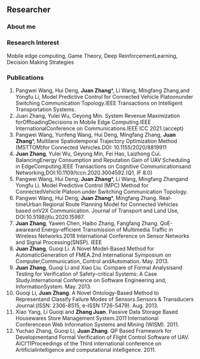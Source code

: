 ## Researcher


### About me

### Research Interest
Mobile edge computing, Game Theory, Deep ReinforcementLearning, Decision Making Strategies

### Publications
1. Pangwei Wang,  Hui Deng, **Juan  Zhang***,  Li Wang,  Mingfang Zhang,and Yongfu Li, Model Predictive Control for Connected Vehicle Platoonunder  Switching  Communication  Topology.IEEE  Transactions on Intelligent Transportation Systems.
2. Juan Zhang, Yulei Wu, Geyong Min. System Revenue Maximization forOffloadingDecisions in Mobile Edge Computing.IEEE  InternationalConference on Communications.IEEE ICC 2021.(accept)
3. Pangwei Wang, Yunfeng Wang, Hui Deng, Mingfang Zhang, **Juan Zhang***, Multilane  Spatiotemporal Trajectory Optimization Method (MSTTOM)for Connected Vehicles.DOI: 10.1155/2020/8819911
4. **Juan Zhang**, Yulei Wu, Geyong Min, Fei Hao, Laizhong Cui.  BalancingEnergy Consumption and Reputation  Gain of UAV Scheduling in  EdgeComputing.IEEE  Transactions  on  Cognitive  Communicationsand Networking,DOI:10.1109/tccn.2020.3004592.(Q1, IF 8.0)
5. Pangwei  Wang,  Hui  Deng, **Juan  Zhang***, Li Wang, Mingfang Zhangand Yongfu Li. Model Predictive Control (MPC) Method for ConnectedVehicle Platoon under Switching Communication Topology.
6. Pangwei  Wang,  Hui  Deng, **Juan  Zhang***,  Mingfang  Zhang.   Real-timeUrban Regional Route Planning Model for Connected Vehicles based onV2X  Communication. Journal of Transport and Land  Use,  DOI:10.5198/jtlu.2020.15987.
7. **Juan Zhang**, Yawen Chen, Haibo Zhang, Fangfang Zhang. QoE-awareand Energy-efficient Transmission of Multimedia Traffic in Wireless Networks.2018 International Conference on Sensor Networks and Signal Processing(SNSP). IEEE
8. **Juan  Zhang**, Guoqi  Li. A  Novel Model-Based  Method  for  AutomaticGeneration of FMEA.2nd International Symposium on Computer,Communication, Control andAutomation. May.  2013.
9. **Juan  Zhang**,  Guoqi Li and Xiao Liu. Compare of Formal  Analysisand Testing for Verification of Safety-critical Systems: A Case  Study.International Conference on Software Engineering and, InformationSystem. May.  2013.
10. Guoqi Li, **Juan Zhang**. A Novel Ontology-Based Method to Representand Classify Failure Modes of Sensors.Sensors & Transducers Journal:(ISSN: 2306-8515, e-ISSN 1726-5479). Aug.  2013.
11. Xiao  Yang, Li Guoqi and **Zhang Juan**. Passive Data Storage Based Housewares Store Management System.2011 International Conferenceon Web Information Systems and Mining (WISM). 2011.
12. Yuchao Zhang, Guoqi Li, **Juan Zhang**. QP Based Framework for Developmentand  Formal  Verification  of  Flight  Control  Software  of  UAV. AICI‘11Proceedings of the Third international conference on Artificialintelligence and computational intelligence. 2011.

